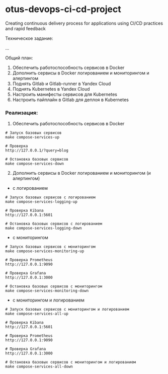 # otus-devops-ci-cd-project
Creating continuous delivery process for applications using CI/CD practices and rapid feedback

Техническое задание:

...

Общий план:
1. Обеспечить работоспособность сервисов в Docker
2. Дополнить сервисы в Docker логированием и мониторингом и алертингом
3. Поднять Gitlab и Gitlab-runner в Yandex Cloud
4. Поднять Kubernetes в Yandex Cloud
5. Настроить манифесты сервисов для Kubernetes
6. Настроить пайплайн в Gitlab для деплоя в Kubernetes


### Реализация:
1. Обеспечить работоспособность сервисов в Docker

```
# Запуск базовых сервисов
make compose-services-up

# Проверка
http://127.0.0.1/?query=blog

# Остановка базовых сервисов
make compose-services-down
```

2. Дополнить сервисы в Docker логированием и мониторингом (и алертингом)

- с логированием

```
# Запуск базовых сервисов с логированием
make compose-services-logging-up

# Проверка Kibana
http://127.0.0.1:5601

# Остановка базовых сервисов с логированием
make compose-services-logging-down
```

- с мониторингом

```
# Запуск базовых сервисов с мониторингом
make compose-services-monitoring-up

# Проверка Prometheus
http://127.0.0.1:9090

# Проверка Grafana
http://127.0.0.1:3000

# Остановка базовых сервисов с мониторингом
make compose-services-monitoring-down
```

- с мониторингом и логированием

```
# Запуск базовых сервисов с мониторингом и логированием
make compose-services-all-up

# Проверка Kibana
http://127.0.0.1:5601

# Проверка Prometheus
http://127.0.0.1:9090

# Проверка Grafana
http://127.0.0.1:3000

# Остановка базовых сервисов с мониторингом и логированием
make compose-services-all-down
```